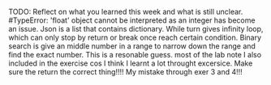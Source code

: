 TODO: Reflect on what you learned this week and what is still unclear.
#TypeError: 'float' object cannot be interpreted as an integer has become an issue. Json is a list that contains dictionary. While turn gives infinity loop, which can only stop by return or break once reach certain condition. Binary search is give an middle number in a range to narrow down the range and find the exact number. This is a resonable guess. most of the lab note I also included in the exercise cos I think I learnt a lot throught excersice. Make sure the return the correct thing!!!! My mistake through exer 3 and 4!!!
